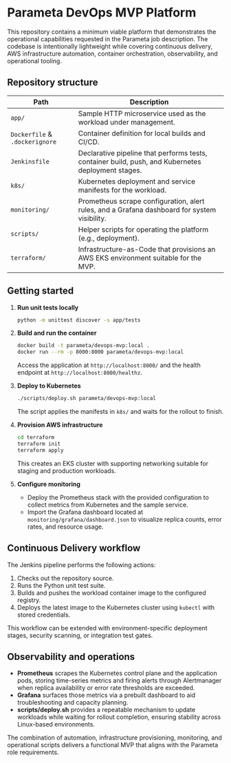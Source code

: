 # Parameta DevOps MVP Platform

This repository contains a minimum viable platform that demonstrates the operational capabilities requested in the Parameta job description. The codebase is intentionally lightweight while covering continuous delivery, AWS infrastructure automation, container orchestration, observability, and operational tooling.

## Repository structure

| Path | Description |
| --- | --- |
| `app/` | Sample HTTP microservice used as the workload under management. |
| `Dockerfile` & `.dockerignore` | Container definition for local builds and CI/CD. |
| `Jenkinsfile` | Declarative pipeline that performs tests, container build, push, and Kubernetes deployment stages. |
| `k8s/` | Kubernetes deployment and service manifests for the workload. |
| `monitoring/` | Prometheus scrape configuration, alert rules, and a Grafana dashboard for system visibility. |
| `scripts/` | Helper scripts for operating the platform (e.g., deployment). |
| `terraform/` | Infrastructure-as-Code that provisions an AWS EKS environment suitable for the MVP. |

## Getting started

1. **Run unit tests locally**
   ```bash
   python -m unittest discover -s app/tests
   ```

2. **Build and run the container**
   ```bash
   docker build -t parameta/devops-mvp:local .
   docker run --rm -p 8000:8000 parameta/devops-mvp:local
   ```
   Access the application at `http://localhost:8000/` and the health endpoint at `http://localhost:8000/healthz`.

3. **Deploy to Kubernetes**
   ```bash
   ./scripts/deploy.sh parameta/devops-mvp:local
   ```
   The script applies the manifests in `k8s/` and waits for the rollout to finish.

4. **Provision AWS infrastructure**
   ```bash
   cd terraform
   terraform init
   terraform apply
   ```
   This creates an EKS cluster with supporting networking suitable for staging and production workloads.

5. **Configure monitoring**
   - Deploy the Prometheus stack with the provided configuration to collect metrics from Kubernetes and the sample service.
   - Import the Grafana dashboard located at `monitoring/grafana/dashboard.json` to visualize replica counts, error rates, and resource usage.

## Continuous Delivery workflow

The Jenkins pipeline performs the following actions:

1. Checks out the repository source.
2. Runs the Python unit test suite.
3. Builds and pushes the workload container image to the configured registry.
4. Deploys the latest image to the Kubernetes cluster using `kubectl` with stored credentials.

This workflow can be extended with environment-specific deployment stages, security scanning, or integration test gates.

## Observability and operations

- **Prometheus** scrapes the Kubernetes control plane and the application pods, storing time-series metrics and firing alerts through Alertmanager when replica availability or error rate thresholds are exceeded.
- **Grafana** surfaces those metrics via a prebuilt dashboard to aid troubleshooting and capacity planning.
- **scripts/deploy.sh** provides a repeatable mechanism to update workloads while waiting for rollout completion, ensuring stability across Linux-based environments.

The combination of automation, infrastructure provisioning, monitoring, and operational scripts delivers a functional MVP that aligns with the Parameta role requirements.
